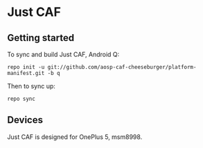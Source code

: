 # Just CAF

## Getting started

To sync and build Just CAF, Android Q:
```
repo init -u git://github.com/aosp-caf-cheeseburger/platform-manifest.git -b q
```
Then to sync up:
```
repo sync
```

## Devices

Just CAF is designed for OnePlus 5, msm8998.
